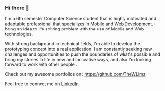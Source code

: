 ### Hi there 👋


I'm a 6th semester Computer Science student that is highly motivated and adaptable professional that specializes in Mobile and Web Development. I bring an idea to life solving problem with the use of Mobile and Web technologies.

With strong background in technical fields, I'm able to develop the prototyping concept into a real application. I am constantly seeking new challenges and opportunities to push the boundaries of what's possible and bring my stories to life in new and innovative ways, and also I'm looking forward to work with other people .

Check out my awesome portfolios on : 
https://github.com/TheWLimz

Feel free to connect me on [LinkedIn](https://www.linkedin.com/in/felix-winston-35b171208/)




